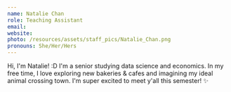 ```yaml
---
name: Natalie Chan
role: Teaching Assistant
email: 
website:
photo: /resources/assets/staff_pics/Natalie_Chan.png
pronouns: She/Her/Hers
---
```


Hi, I'm Natalie! :D I'm a senior studying data science and economics. In my free time, I love exploring new bakeries & cafes and imagining my ideal animal crossing town. I'm super excited to meet y'all this semester! ✨
